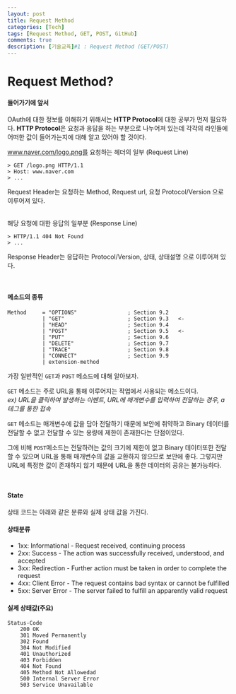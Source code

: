 ```yaml
---
layout: post
title: Request Method
categories: [Tech]
tags: [Request Method, GET, POST, GitHub]
comments: true
description: [기술교육]#1 : Request Method (GET/POST)
---
```


# Request Method? #

#### 들어가기에 앞서 ####

OAuth에 대한 정보를 이해하기 위해서는 **HTTP Protocol**에 대한 공부가 먼저 필요하다. **HTTP Protocol**은 요청과 응답을 하는 부분으로 나누어져 있는데 각각의 라인들에 어떠한 값이 들어가는지에 대해 알고 있어야 할 것이다.

www.naver.com/logo.png를 요청하는 헤더의 일부 (Request Line)

	> GET /logo.png HTTP/1.1
	> Host: www.naver.com
	> ...

Request Header는 요청하는 Method, Request url, 요청 Protocol/Version 으로 이루어져 있다.

<br>
해당 요청에 대한 응답의 일부분 (Response Line)

    > HTTP/1.1 404 Not Found
    > ...

Response Header는 응답하는 Protocol/Version, 상태, 상태설명 으로 이루어져 있다. 

<br>

#### 메소드의 종류 ####

    Method     = "OPTIONS"                ; Section 9.2
               | "GET"                    ; Section 9.3   <-
               | "HEAD"                   ; Section 9.4
               | "POST"                   ; Section 9.5   <-
               | "PUT"                    ; Section 9.6
               | "DELETE"                 ; Section 9.7
               | "TRACE"                  ; Section 9.8
               | "CONNECT"                ; Section 9.9
               | extension-method

가장 일반적인 `GET`과 `POST` 메소드에 대해 알아보자.


`GET` 메소드는 주로 URL을 통해 이루어지는 작업에서 사용되는 메소드이다.<br>
*ex) URL을 클릭하여 발생하는 이벤트, URL에 매개변수를 입력하여 전달하는 경우, a 테그를 통한 접속*

`GET` 메소드는 매개변수에 값을 담아 전달하기 때문에 보안에 취약하고 Binary 데이터를 전달할 수 없고 전달할 수 있는 용량에 제한이 존재한다는 단점이있다. 

그에 비해 `POST`메소드는 전달하려는 값의 크기에 제한이 없고 Binary 데이터또한 전달할 수 있으며 URL을 통해 매개변수의 값을 교환하지 않으므로 보안에 좋다. 그렇지만 URL에 특정한 값이 존재하지 않기 때문에 URL을 통한 데이터의 공유는 불가능하다.

<br>

#### State ####

상태 코드는 아래와 같은 분류와 실제 상태 값을 가진다.

#### 상태분류 ####

- 1xx: Informational - Request received, continuing process
- 2xx: Success - The action was successfully received, understood, and accepted
- 3xx: Redirection - Further action must be taken in order to complete the request
- 4xx: Client Error - The request contains bad syntax or cannot be fulfilled
- 5xx: Server Error - The server failed to fulfill an apparently valid request


#### 실제 상태값(주요) ####

    Status-Code
        200 OK
		301 Moved Permanently
		302 Found
		304 Not Modified
		401 Unauthorized
		403 Forbidden
		404 Not Found
		405 Method Not Allowedad
		500 Internal Server Error
		503 Service Unavailable
